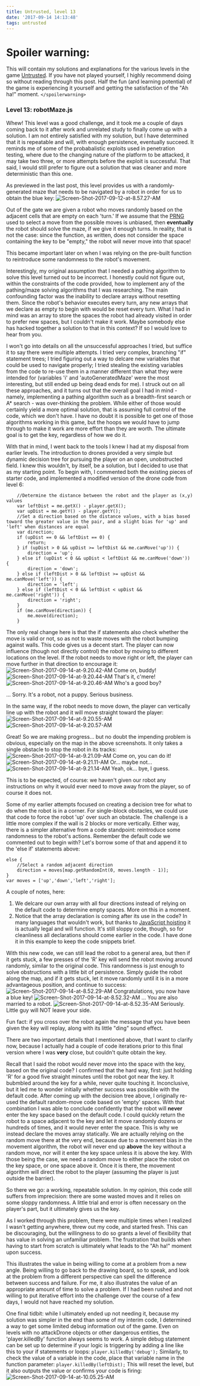 ```yaml
---
title: Untrusted, level 13
date: '2017-09-14 14:13:48'
tags: untrusted
---
```


# Spoiler warning:
This will contain my solutions and explanations for the various levels in the game [Untrusted](https://alexnisnevich.github.io/untrusted/). If you have not played yourself, I highly recommend doing so without reading through this post. Half the fun (and learning potential) of the game is experiencing it yourself and getting the satisfaction of the "Ah ha!" moment.
`</spoilerwarning>`

### Level 13: robotMaze.js
Whew! This level was a good challenge, and it took me a couple of days coming back to it after work and unrelated study to finally come up with a solution. I am not entirely satisfied with my solution, but I have determined that it is repeatable and will, with enough persistence, eventually succeed. It reminds me of some of the probabalistic exploits used in penetration testing, where due to the changing nature of the platform to be attacked, it may take two three, or more attempts before the exploit is successful.
That said, I would still prefer to figure out a solution that was cleaner and more deterministic than this one.

As previewed in the last post, this level provides us with a randomly-generated maze that needs to be navigated by a robot in order for us to obtain the blue key:
![Screen-Shot-2017-09-12-at-8.57.27-AM](/assets/images/Screen-Shot-2017-09-12-at-8.57.27-AM.png)

Out of the gate we are given a robot who moves randomly based on the adjacent cells that are empty on each 'turn.' If we assume that the [PRNG](https://en.wikipedia.org/wiki/Pseudorandom_number_generator) used to select a move from the possible moves is unbiased, then **eventually** the robot should solve the maze, if we give it enough turns. In reality, that is not the case: since the function, as written, does not consider the space containing the key to be "empty," the robot will never move into that space!

This became important later on when I was relying on the pre-built function to reintroduce some randomness to the robot's movement.

Interestingly, my original assumption that I needed a pathing algorithm to solve this level turned out to be incorrect. I honestly could not figure out, within the constraints of the code provided, how to implement any of the pathing/maze solving algorithms that I was researching. The main confounding factor was the inability to declare arrays without resetting them. Since the robot's behavior executes every turn, any new arrays that we declare as empty to begin with would be reset every turn. What I had in mind was an array to store the spaces the robot had already visited in order to prefer new spaces, but I couldn't make it work. Maybe somebody else has hacked together a solution to that in this context? If so I would love to hear from you.

I won't go into details on all the unsuccessful approaches I tried, but suffice it to say there were multiple attempts. I tried very complex, branching "if" statement trees; I tried figuring out a way to delcare new variables that could be used to navigate properly; I tried stealing the existing variables from the code to re-use them in a manner different than what they were intended for (variables 'i' and 'autoGeneratedMaze' were the most interesting, but still ended up being dead ends for me). I struck out on all these approaches, and it turns out that the overall goal I had in mind - namely, implementing a pathing algorithm such as a breadth-first search or A\* search - was over-thinking the problem. While either of those would certainly yield a more optimal solution, that is assuming full control of the code, which we don't have. I have no doubt it is possible to get one of those algorithms working in this game, but the hoops we would have to jump through to make it work are more effort than they are worth. The ultimate goal is to get the key, regardless of how we do it.

With that in mind, I went back to the tools I knew I had at my disposal from earlier levels. The introduction to drones provided a very simple but dynamic decision tree for pursuing the player on an open, unobstructed field. I knew this wouldn't, by itself, be a solution, but I decided to use that as my starting point. To begin with, I commented both the existing pieces of starter code, and implemented a modified version of the drone code from level 6:
```
    //Determine the distance between the robot and the player as (x,y) values
    var leftDist = me.getX() - player.getX();
    var upDist = me.getY() - player.getY();
    //Set a direction based on the distance values, with a bias based toward the greater value in the pair, and a slight bias for 'up' and 'left' when distances are equal
    var direction;
    if (upDist == 0 && leftDist == 0) {
        return;
    } if (upDist > 0 && upDist >= leftDist && me.canMove('up')) {
        direction = 'up';
    } else if (upDist < 0 && upDist < leftDist && me.canMove('down')) {
        direction = 'down';
    } else if (leftDist > 0 && leftDist >= upDist && me.canMove('left')) {
        direction = 'left';
    } else if (leftDist < 0 && leftDist < upDist && me.canMove('right')) {
        direction = 'right';
    }
    if (me.canMove(direction)) {
        me.move(direction);
    }
```

The only real change here is that the if statements also check whether the move is valid or not, so as not to waste moves with the robot bumping against walls. This code gives us a decent start. The player can now influence (though not directly control) the robot by moving to different locations on the level. If the robot needs to move right or left, the player can move further in that direction to encourage it: 
![Screen-Shot-2017-09-14-at-9.20.42-AM](/assets/images/Screen-Shot-2017-09-14-at-9.20.42-AM.png)
Come on, buddy!
![Screen-Shot-2017-09-14-at-9.20.44-AM](/assets/images/Screen-Shot-2017-09-14-at-9.20.44-AM.png)
That's it, c'mere!
![Screen-Shot-2017-09-14-at-9.20.46-AM](/assets/images/Screen-Shot-2017-09-14-at-9.20.46-AM.png)
Who's a good boy?

... Sorry. It's a robot, not a puppy. Serious business.

In the same way, if the robot needs to move down, the player can vertically line up with the robot and it will move straight toward the player:
![Screen-Shot-2017-09-14-at-9.20.55-AM](/assets/images/Screen-Shot-2017-09-14-at-9.20.55-AM.png)
![Screen-Shot-2017-09-14-at-9.20.57-AM](/assets/images/Screen-Shot-2017-09-14-at-9.20.57-AM.png)

Great! So we are making progress... but no doubt the impending problem is obvious, especially on the map in the above screenshots.
It only takes a single obstacle to stop the robot in its tracks:
![Screen-Shot-2017-09-14-at-9.21.09-AM](/assets/images/Screen-Shot-2017-09-14-at-9.21.09-AM.png)
Come on, you can do it!
![Screen-Shot-2017-09-14-at-9.21.11-AM](/assets/images/Screen-Shot-2017-09-14-at-9.21.11-AM.png)
Or... maybe not...
![Screen-Shot-2017-09-14-at-9.21.14-AM](/assets/images/Screen-Shot-2017-09-14-at-9.21.14-AM.png)
Yeah, ok... bye, I guess.

This is to be expected, of course: we haven't given our robot any instructions on why it would ever need to move away from the player, so of course it does not.

Some of my earlier attempts focused on creating a decision tree for what to do when the robot is in a corner. For single-block obstacles, we could use that code to force the robot 'up' over such an obstacle. The challenge is a little more complex if the wall is 2 blocks or more vertically. Either way, there is a simpler alternative from a code standpoint: reintroduce some randomness to the robot's actions. Remember the default code we commented out to begin with? Let's borrow some of that and append it to the 'else if' statements above:

```
else {
    //Select a random adjacent direction
    direction = moves[map.getRandomInt(0, moves.length - 1)];
}
var moves = ['up','down','left','right'];
```

A couple of notes, here: 
1. We delcare our own array with all four directions instead of relying on the default code to determine empty spaces. More on this in a moment.
2. Notice that the array declaration is coming after its use in the code? In many languages that wouldn't work, but thanks to [JavaScript hoisting](https://www.w3schools.com/js/js_hoisting.asp) it is actually legal and will function. It's still sloppy code, though, so for cleanliness all declarations should come earlier in the code. I have done it in this example to keep the code snippets brief.

With this new code, we can still lead the robot to a general area, but then if it gets stuck, a few presses of the 'R' key will send the robot moving around randomly, similar to the original code. This randomness is just enough to solve obstructions with a little bit of persistence. Simply guide the robot along the map, and if it gets stuck, let it move randomly until it is in a more advantageous position, and continue to success:
![Screen-Shot-2017-09-14-at-8.52.29-AM](/assets/images/Screen-Shot-2017-09-14-at-8.52.29-AM.png)
Congratulations, you now have a blue key!
![Screen-Shot-2017-09-14-at-8.52.32-AM](/assets/images/Screen-Shot-2017-09-14-at-8.52.32-AM.png)
... You are also married to a robot.
![Screen-Shot-2017-09-14-at-8.52.35-AM](/assets/images/Screen-Shot-2017-09-14-at-8.52.35-AM.png)
Seriously. Little guy will NOT leave your side.

Fun fact: if you cross over the robot again the message that you have been given the key will replay, along with its little "ding" sound effect.

There are two important details that I mentioned above, that I want to clarify now, because I actually had a couple of code iterations prior to this final version where I was **very** close, but couldn't quite obtain the key.

Recall that I said the robot would never move into the space with the key, based on the original code? I confirmed that the hard way, first: just holding 'R' for a good five straight minutes until the robot got near the key. It bubmbled around the key for a while, never quite touching it. Inconclusive, but it led me to wonder initially whether success was possible with the default code.
After coming up with the decision tree above, I originally re-used the default random-move code based on 'empty' spaces. With that combination I was able to conclude confidently that the robot will **never** enter the key space based on the default code. I could quickly return the robot to a space adjacent to the key and let it move randomly dozens or hundreds of times, and it would never enter the space. This is why we instead declare the moves array statically. We are actually relying on the random move there at the very end, because due to a movement bias in the movement algorithm, the robot will never end up **above** the key without a random move, nor will it enter the key space unless it is above the key. With those being the case, we need a random move to either place the robot on the key space, or one space above it. Once it is there, the movement algorithm will direct the robot to the player (assuming the player is just outside the barrier).

So there we go: a working, repeatable solution. In my opinion, this code still suffers from imprecision: there are some wasted moves and it relies on some sloppy randomness. A little trial and error is often necessary on the player's part, but it ultimately gives us the key.

As I worked through this problem, there were multiple times when I realized I wasn't getting anywhere, threw out my code, and started fresh. This can be discouraging, but the willingness to do so grants a level of flexibility that has value in solving an unfamiliar problem. The frustration that builds when having to start from scratch is ultimately what leads to the "Ah ha!" moment upon success.

This illustrates the value in being willing to come at a problem from a new angle. Being willing to go back to the drawing board, so to speak, and look at the problem from a different perspective can spell the difference between success and failure. For me, it also illustrates the value of an appropriate amount of time to solve a problem. If I had been rushed and not willing to put iterative effort into the challenge over the course of a few days, I would not have reached my solution.

One final tidbit: while I ultimately ended up not needing it, because my solution was simpler in the end than some of my interim code, I determined a way to get some limited debug information out of the game. Even on levels with no attackDrone objects or other dangerous entities, the 'player.killedBy' function always seems to work. A simple debug statement can be set up to determine if your logic is triggering by adding a line like this to your if statements or loops:
`player.killedBy('debug');`
Similarly, to check the value of a variable in the code, place that variable name in the function parameter:
`player.killedBy(leftDist);`
This will reset the level, but it also outputs the value or confirms your code is firing:
![Screen-Shot-2017-09-14-at-10.05.25-AM](/assets/images/Screen-Shot-2017-09-14-at-10.05.25-AM.png)
